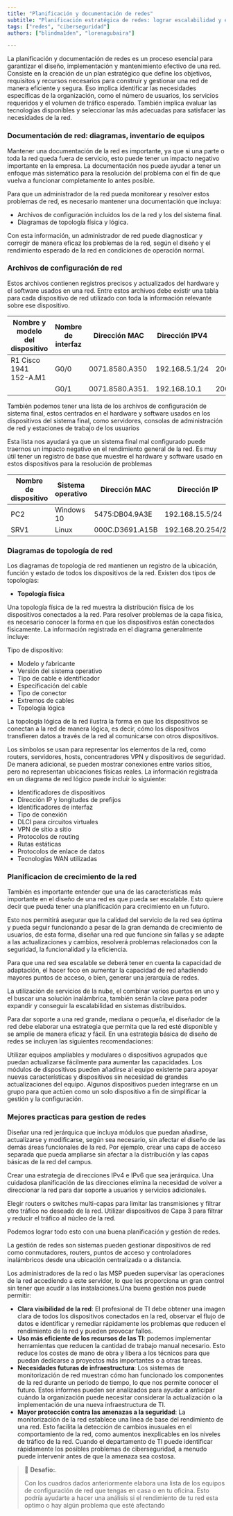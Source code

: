 ```yaml
---
title: "Planificación y documentación de redes"
subtitle: "Planificación estratégica de redes: lograr escalabilidad y eficiencia a través de documentación, topología y estrategias de crecimiento"
tags: ["redes", "ciberseguridad"]
authors: ["blindma1den", "lorenagubaira"]

---
```


La planificación y documentación de redes es un proceso esencial para garantizar el diseño, implementación y mantenimiento efectivo de una red. Consiste en la creación de un plan estratégico que define los objetivos, requisitos y recursos necesarios para construir y gestionar una red de manera eficiente y segura. Eso implica identificar las necesidades específicas de la organización, como el número de usuarios, los servicios requeridos y el volumen de tráfico esperado. También implica evaluar las tecnologías disponibles y seleccionar las más adecuadas para satisfacer las necesidades de la red.

### **Documentación de red: diagramas, inventario de equipos**

Mantener una documentación de la red es importante, ya que si una parte o toda la red queda fuera de servicio, esto puede tener un impacto negativo importante en la empresa. La documentación nos puede ayudar a tener un enfoque más sistemático para la resolución del problema con el fin de que vuelva a funcionar completamente lo antes posible.

Para que un administrador de la red pueda monitorear y resolver estos problemas de red, es necesario mantener una documentación que incluya:

- Archivos de configuración incluidos los de la red y los del sistema final.
- Diagramas de topología física y lógica.

Con esta información, un administrador de red puede diagnosticar y corregir de manera eficaz los problemas de la red, según el diseño y el rendimiento esperado de la red en condiciones de operación normal.

### Archivos de configuración de red

Estos archivos contienen registros precisos y actualizados del hardware y el software usados en una red. Entre estos archivos debe existir una tabla para cada dispositivo de red utilizado con toda la información relevante sobre ese dispositivo.

| Nombre y modelo del dispositivo | Nombre de interfaz | Dirección MAC | Dirección IPV4 | Dirección IPV6 |
| --- | --- | --- | --- | --- |
| R1 Cisco 1941 152-A.M1 | G0/0 | 0071.8580.A350 | 192.168.5.1/24 | 2001:ad4:cafe:10::1/64 |
|  | G0/1 | 0071.8580.A351. | 192.168.10.1 | 2001:ad4:cafe::11::1/64 |

También podemos tener una lista de los archivos de configuración de sistema final, estos centrados en el hardware y software usados en los dispositivos del sistema final, como servidores, consolas de administración de red y estaciones de trabajo de los usuarios

Esta lista nos ayudará ya que un sistema final mal configurado puede traernos un impacto negativo en el rendimiento general de la red. Es muy útil tener un registro de base que muestre el hardware y software usado en estos dispositivos para la resolución de problemas

| Nombre de dispositivo | Sistema operativo | Dirección MAC | Dirección IP | Gateway predeterminado | Servidor DNS | Aplicaciones de red |
| --- | --- | --- | --- | --- | --- | --- |
| PC2 | Windows 10 | 5475:DB04.9A3E | 192.168.15.5/24 | 198.168.15.1 | 192.168.15.15 | HTTP, FTP |
| SRV1 | Linux | 000C.D3691.A15B | 192.168.20.254/24 | 192.168.20.1 | 2200:DBB::ACAD:1::99 | HTTP, FTP |

### Diagramas de topología de red

Los diagramas de topología de red mantienen un registro de la ubicación, función y estado de todos los dispositivos de la red. Existen dos tipos de topologías:

- **Topología física**

Una topología física de la red muestra la distribución física de los dispositivos conectados a la red. Para resolver problemas de la capa física, es necesario conocer la forma en que los dispositivos están conectados físicamente. La información registrada en el diagrama generalmente incluye:

Tipo de dispositivo:

- Modelo y fabricante
- Versión del sistema operativo
- Tipo de cable e identificador
- Especificación del cable
- Tipo de conector
- Extremos de cables
- Topología lógica

La topología lógica de la red ilustra la forma en que los dispositivos se conectan a la red de manera lógica, es decir, cómo los dispositivos transfieren datos a través de la red al comunicarse con otros dispositivos.

Los símbolos se usan para representar los elementos de la red, como routers, servidores, hosts, concentradores VPN y dispositivos de seguridad. De manera adicional, se pueden mostrar conexiones entre varios sitios, pero no representan ubicaciones físicas reales. La información registrada en un diagrama de red lógico puede incluir lo siguiente:

- Identificadores de dispositivos
- Dirección IP y longitudes de prefijos
- Identificadores de interfaz
- Tipo de conexión
- DLCI para circuitos virtuales
- VPN de sitio a sitio
- Protocolos de routing
- Rutas estáticas
- Protocolos de enlace de datos
- Tecnologías WAN utilizadas

### **Planificacion de crecimiento de la red**

También es importante entender que una de las características más importante en el diseño de una red es que pueda ser escalable. Esto quiere decir que pueda tener una planificación para crecimiento en un futuro.

Esto nos permitirá asegurar que la calidad del servicio de la red sea óptima y pueda seguir funcionando a pesar de la gran demanda de crecimiento de usuarios, de esta forma, diseñar una red que funcione sin fallas y se adapte a las actualizaciones y cambios, resolverá problemas relacionados con la seguridad, la funcionalidad y la eficiencia.

Para que una red sea escalable se deberá tener en cuenta la capacidad de adaptación, el hacer foco en aumentar la capacidad de red añadiendo mayores puntos de acceso, o bien, generar una jerarquía de redes.

La utilización de servicios de la nube, el combinar varios puertos en uno y el buscar una solución inalámbrica, también serán la clave para poder expandir y conseguir la escalabilidad en sistemas distribuidos.

Para dar soporte a una red grande, mediana o pequeña, el diseñador de la red debe elaborar una estrategia que permita que la red esté disponible y se amplíe de manera eficaz y fácil. En una estrategia básica de diseño de redes se incluyen las siguientes recomendaciones:

Utilizar equipos ampliables y modulares o dispositivos agrupados que puedan actualizarse fácilmente para aumentar las capacidades. Los módulos de dispositivos pueden añadirse al equipo existente para apoyar nuevas características y dispositivos sin necesidad de grandes actualizaciones del equipo. Algunos dispositivos pueden integrarse en un grupo para que actúen como un solo dispositivo a fin de simplificar la gestión y la configuración.

### **Mejores practicas para gestion de redes**

Diseñar una red jerárquica que incluya módulos que puedan añadirse, actualizarse y modificarse, según sea necesario, sin afectar el diseño de las demás áreas funcionales de la red. Por ejemplo, crear una capa de acceso separada que pueda ampliarse sin afectar a la distribución y las capas básicas de la red del campus.

Crear una estrategia de direcciones IPv4 e IPv6 que sea jerárquica. Una cuidadosa planificación de las direcciones elimina la necesidad de volver a direccionar la red para dar soporte a usuarios y servicios adicionales.

Elegir routers o switches multi-capas para limitar las transmisiones y filtrar otro tráfico no deseado de la red. Utilizar dispositivos de Capa 3 para filtrar y reducir el tráfico al núcleo de la red.

Podemos lograr todo esto con una buena planificación y gestión de redes.

La gestión de redes son sistemas pueden gestionar dispositivos de red como conmutadores, routers, puntos de acceso y controladores inalámbricos desde una ubicación centralizada o a distancia.

Los administradores de la red o las MSP pueden supervisar las operaciones de la red accediendo a este servidor, lo que les proporciona un gran control sin tener que acudir a las instalaciones.Una buena gestión nos puede permitir:

- **Clara visibilidad de la red**: El profesional de TI debe obtener una imagen clara de todos los dispositivos conectados en la red, observar el flujo de datos e identificar y remediar rápidamente los problemas que reducen el rendimiento de la red y pueden provocar fallos.
- **Uso más eficiente de los recursos de las TI**: podemos implementar herramientas que reducen la cantidad de trabajo manual necesario. Esto reduce los costes de mano de obra y libera a los técnicos para que puedan dedicarse a proyectos más importantes o a otras tareas.
- **Necesidades futuras de infraestructura**: Los sistemas de monitorización de red muestran cómo han funcionado los componentes de la red durante un periodo de tiempo, lo que nos permite conocer el futuro. Estos informes pueden ser analizados para ayudar a anticipar cuándo la organización puede necesitar considerar la actualización o la implementación de una nueva infraestructura de TI.
- **Mayor protección contra las amenazas a la seguridad**: La monitorización de la red establece una línea de base del rendimiento de una red. Esto facilita la detección de cambios inusuales en el comportamiento de la red, como aumentos inexplicables en los niveles de tráfico de la red. Cuando el departamento de TI puede identificar rápidamente los posibles problemas de ciberseguridad, a menudo puede intervenir antes de que la amenaza sea costosa.

>💪 **Desafío:**.
>
>Con los cuadros dados anteriormente elabora una lista de los equipos de configuración de red que tengas en casa o en tu oficina. Esto podría ayudarte a hacer una análisis si el rendimiento de tu red esta optimo o hay algún problema que esté afectando
